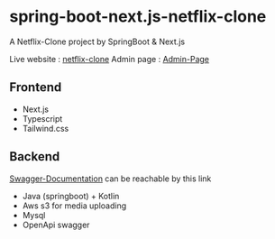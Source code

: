 # spring-boot-next.js-netflix-clone
A Netflix-Clone project by SpringBoot &amp; Next.js

Live website : <a href="https://spring-boot-next-js-netflix-clone.vercel.app/login">netflix-clone</a>
Admin page :  <a href="https://spring-boot-next-js-netflix-clone-erkt.vercel.app/login">Admin-Page</a>

## Frontend
<ul>
<li>Next.js </li>
<li>Typescript </li>
<li>Tailwind.css </li>
</ul>

## Backend

<a href="http://springbootawsmovie-env.eba-hpm2dmwp.us-east-1.elasticbeanstalk.com/swagger-ui/index.html">Swagger-Documentation</a> can be reachable by this link
<ul>
<li>Java (springboot) + Kotlin
<li>Aws s3 for media uploading</li>
<li>Mysql</li>
<li>OpenApi swagger </li>
</ul>
